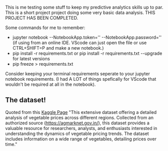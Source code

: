 This is me testing some stuff to keep my predictive analytics skills up to par. This is a short project project doing some very basic data analysis. THIS PROJECT HAS BEEN COMPLETED.

Some commands for me to remember:

* jupyter notebook --NotebookApp.token='' --NotebookApp.password='' (if using from an online IDE. VScode can just open the file or use CTRL+SHIFT=P and make a new notebook.)
* pip install -r requirements.txt or pip install -r requirements.txt --upgrade for latest versions
* pip freeze > requirements.txt

Consider keeping your terminal requirements seperate to your jupyter notebook requirements. (I had A LOT of things spefically for VScode that wouldn't be required at all in the notebook).

## The dataset!

Quoted from this [Kaggle Page](https://www.kaggle.com/datasets/ksamiksha19/vegetable-prices/data)
"This extensive dataset offering a detailed analysis of vegetable prices across different regions. Collected from an authorized source (https://agmarknet.gov.in/), this dataset provides a valuable resource for researchers, analysts, and enthusiasts interested in understanding the dynamics of vegetable pricing trends. The dataset includes information on a wide range of vegetables, detailing prices over time."